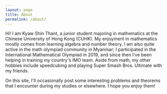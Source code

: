 ```yaml
---
layout: page
title: About
permalink: /about/
---
```


Hi! I am Kyaw Shin Thant, a junior student majoring in mathematics at the Chinese
University of Hong Kong (CUHK). My enjoyment in mathematics mostly comes from learning algebra
and number theory. I am also quite active in the math olympiad community in 
Myanmar; I participated in the International Mathematical Olympiad in 2019, and since then I've been helping in training my country's IMO team. Aside from math, my other hobbies include speedcubing
and playing Super Smash Bros. Ultimate with my friends.

On this site, I'll occasionally post some interesting problems and theorems that I
encounter during my studies or elsewhere. I hope you enjoy them!